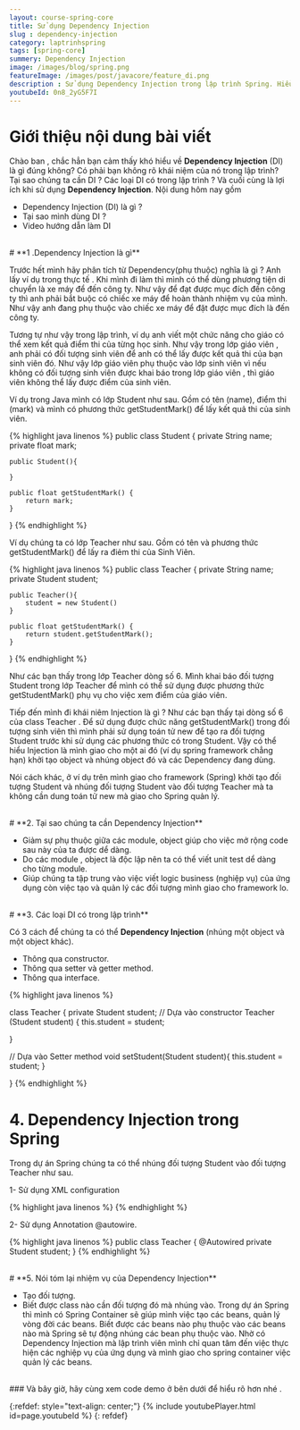 ```yaml
---
layout: course-spring-core
title: Sử dụng Dependency Injection 
slug : dependency-injection
category: laptrinhspring
tags: [spring-core]
summery: Dependency Injection  
image: /images/blog/spring.png
featureImage: /images/post/javacore/feature_di.png
description : Sử dụng Dependency Injection trong lập trình Spring. Hiểu được Dependency Injection là gì. Hướng dẫn sử dụng DI trong lập trình Spring.
youtubeId: 0n8_2yG5F7I
---
```


# **Giới thiệu nội dung bài viết**

Chào ban , chắc hẳn bạn cảm thấy khó hiểu về <b>Dependency Injection</b> (DI) là gì đúng không? Có phải bạn không rõ khái niệm của nó trong lập trình?
Tại sao chúng ta cần DI ? Các loại DI có trong lập trình ? Và cuối cùng là lợi ích khi sử dụng <b>Dependency Injection</b>. Nội dung hôm nay gồm

- Dependency Injection (DI) là gì ?
- Tại sao mình dùng DI ?
- Video hướng dẫn làm DI

<br>
# **1 .Dependency Injection là gì**

Trước hết mình hãy phân tích từ Dependency(phụ thuộc) nghĩa là gì ? Anh lấy ví dụ trong thực tế . Khi mình đi làm thì mình có thể dùng phương tiện di chuyển là xe máy để đến công ty. Như vậy để đạt được mục đích đến công ty thì anh phải bắt buộc có chiếc xe máy để hoàn thành nhiệm vụ của mình. Như vậy anh đang phụ thuộc vào chiếc xe máy để đặt được mục đích là đến công ty.

Tương tự như vậy trong lập trình, ví dụ anh viết một chức năng cho  giáo có thể xem kết quả điểm thi của từng học sinh. Như vậy trong
lớp giáo viên , anh phải có đối tượng sinh viên để anh có thể lấy được kết quả thi của bạn sinh viên đó. Như vậy lớp giáo viên phụ thuộc vào
lớp sinh viên vì nếu không có đối tượng sinh viên được khai báo trong lớp giáo viên , thì giáo viên không thể lấy được điểm của sinh viên.

Ví dụ trong Java mình có lớp Student như sau. Gồm có tên (name), điểm thi (mark) và mình có phương thức getStudentMark() để lấy kết quả thi của sinh viên.

{% highlight java linenos %}
public class Student {
    private String name;
    private float mark;

    public Student(){

    }

    public float getStudentMark() {
        return mark;
    }
}
{% endhighlight %}

Ví dụ chúng ta có lớp Teacher như sau. Gồm có tên và phương thức getStudentMark() để lấy ra điẻm thi của Sinh Viên.

{% highlight java linenos  %}
public class Teacher  {
    private String name;
    private Student student;

    public Teacher(){
        student = new Student()
    }

    public float getStudentMark() {
        return student.getStudentMark();
    }
}
{% endhighlight %}

Như các bạn thấy trong lớp Teacher dòng số 6. Mình khai báo đối tượng Student trong lớp Teacher để mình có thể sử dụng được phương thức
getStudentMark() phụ vụ cho việc xem điểm của giáo viên.

Tiếp đến mình đi khái niêm Injection là gì ?
Như các bạn thấy tại dòng số 6 của class Teacher . Để sử dụng được chức năng getStudentMark() trong đối tượng sinh viên thì mình phải
sử dụng toán tử new để tạo ra đối tượng Student trước khi sử dụng các phương thức có trong Student. Vậy có thể hiểu Injection là mình giao
cho một ai đó (ví dụ spring framework chẳng hạn) khởi tạo object và nhúng object đó và các Dependency đang dùng.

Nói cách khác, ở ví dụ trên mình giao cho framework (Spring) khởi tạo đối tượng Student và nhúng đối tượng Student vào đối tượng
Teacher mà ta không cần dung toán tử new mà giao cho Spring quản lý.

<br>
# **2. Tại sao chúng ta cần Dependency Injection**

- Giảm sự phụ thuộc giữa các module, object giúp cho việc mở rộng code sau này của ta được dể dàng.
- Do các module , object là độc lập nên ta có thể viết unit test dể dàng cho từng module.
- Giúp chúng ta tập trung vào việc viết logic business (nghiệp vụ) của ứng dụng còn việc tạo và quản lý các đối tượng mình giao
cho framework lo.

<br>
# **3. Các loại DI có trong lập trình**

Có 3 cách để chúng ta có thể <b>Dependency Injection</b> (nhúng một object và một object khác).

- Thông qua constructor.
- Thông qua setter và getter method.
- Thông qua interface.

{% highlight java linenos %}

class Teacher {
  private Student student;
  // Dựa vào constructor
  Teacher (Student student) {
    this.student = student;

  }

  // Dựa vào Setter method
  void setStudent(Student student){
    this.student = student;
  }

}
{% endhighlight %}

# **4. Dependency Injection trong Spring**

Trong dự án Spring chúng ta có thể nhúng đối tượng Student vào đối tượng Teacher như sau.

1- Sử dụng XML configuration

{% highlight java linenos %}
<bean id="student" class="org.levunguyen.student" /> 
<bean id="teacher" class="org.levunguyen.teacher"> 
    <constructor-arg  name="item" ref="student" /> 
</bean>
{% endhighlight %}

2- Sử dụng Annotation @autowire. 

{% highlight java linenos %}
public class Teacher {
    @Autowired
    private Student student; 
}
{% endhighlight %}

<br>
# **5. Nói tóm lại nhiệm vụ của Dependency Injection**

- Tạo đối tượng.
- Biết được class nào cần đối tượng đó mà nhúng vào. Trong dự án Spring thì mình có Spring Container sẽ giúp mình việc tạo các beans, quản lý vòng đời các beans. Biết được các beans nào phụ thuộc vào các beans nào mà Spring sẽ tự động nhúng các bean phụ thuộc vào. Nhờ có Dependency Injection mà lập trình viên mình chỉ quan tâm đến việc thực hiện các nghiệp vụ của ứng dụng và mình giao cho spring container việc quản lý các beans.

<br>
### Và bây giờ, hãy cùng xem code demo ở bên dưới để hiểu rõ hơn nhé .

{:refdef: style="text-align: center;"}
{% include youtubePlayer.html id=page.youtubeId %}
{: refdef}
